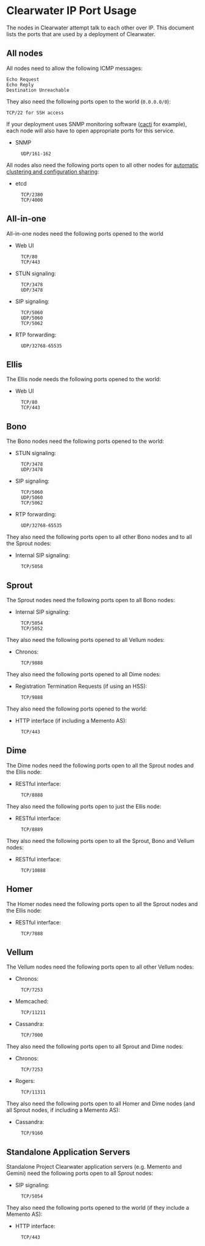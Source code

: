 # Clearwater IP Port Usage

The nodes in Clearwater attempt talk to each other over IP.  This document lists the ports that are used by a deployment of Clearwater.

## All nodes

All nodes need to allow the following ICMP messages:

    Echo Request
    Echo Reply
    Destination Unreachable

They also need the following ports open to the world (`0.0.0.0/0`):

    TCP/22 for SSH access

If your deployment uses SNMP monitoring software ([cacti](http://www.cacti.net/) for example), each node will also have to open appropriate ports for this service.

* SNMP

        UDP/161-162

All nodes also need the following ports open to all other nodes for [automatic clustering and configuration sharing](Automatic_Clustering_Config_Sharing.md):

* etcd

        TCP/2380
        TCP/4000

## All-in-one

All-in-one nodes need the following ports opened to the world

* Web UI

        TCP/80
        TCP/443

* STUN signaling:

        TCP/3478
        UDP/3478

* SIP signaling:

        TCP/5060
        UDP/5060
        TCP/5062

* RTP forwarding:

        UDP/32768-65535

## Ellis

The Ellis node needs the following ports opened to the world:

* Web UI

        TCP/80
        TCP/443

## Bono

The Bono nodes need the following ports opened to the world:

* STUN signaling:

        TCP/3478
        UDP/3478

* SIP signaling:

        TCP/5060
        UDP/5060
        TCP/5062

* RTP forwarding:

        UDP/32768-65535

They also need the following ports open to all other Bono nodes and to all the Sprout nodes:

* Internal SIP signaling:

        TCP/5058

## Sprout

The Sprout nodes need the following ports open to all Bono nodes:

* Internal SIP signaling:

        TCP/5054
        TCP/5052

They also need the following ports opened to all Vellum nodes:

* Chronos:

        TCP/9888

They also need the following ports opened to all Dime nodes:

* Registration Termination Requests (if using an HSS):

        TCP/9888

They also need the following ports opened to the world:

* HTTP interface (if including a Memento AS):

        TCP/443


## Dime

The Dime nodes need the following ports open to all the Sprout nodes and the Ellis node:

* RESTful interface:

        TCP/8888

They also need the following ports open to just the Ellis node:

* RESTful interface:

        TCP/8889

They also need the following ports open to all the Sprout, Bono and Vellum nodes:

* RESTful interface:

        TCP/10888

## Homer

The Homer nodes need the following ports open to all the Sprout nodes and the Ellis node:

* RESTful interface:

        TCP/7888

## Vellum

The Vellum nodes need the following ports open to all other Vellum nodes:

* Chronos:

        TCP/7253

* Memcached:

        TCP/11211

* Cassandra:

        TCP/7000

They also need the following ports open to all Sprout and Dime nodes:

* Chronos:

        TCP/7253

* Rogers:

        TCP/11311

They also need the following ports open to all Homer and Dime nodes (and all Sprout nodes, if including a Memento AS):

* Cassandra:

        TCP/9160

## Standalone Application Servers

Standalone Project Clearwater application servers (e.g. Memento and Gemini) need the following ports open to all Sprout nodes:

* SIP signaling:

        TCP/5054

They also need the following ports opened to the world (if they include a Memento AS):

* HTTP interface:

        TCP/443
